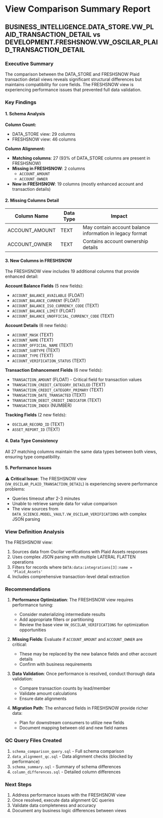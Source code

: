 # View Comparison Summary Report
## BUSINESS_INTELLIGENCE.DATA_STORE.VW_PLAID_TRANSACTION_DETAIL vs DEVELOPMENT.FRESHSNOW.VW_OSCILAR_PLAID_TRANSACTION_DETAIL

### Executive Summary

The comparison between the DATA_STORE and FRESHSNOW Plaid transaction detail views reveals significant structural differences but maintains compatibility for core fields. The FRESHSNOW view is experiencing performance issues that prevented full data validation.

### Key Findings

#### 1. Schema Analysis

**Column Count:**
- DATA_STORE view: 29 columns
- FRESHSNOW view: 46 columns

**Column Alignment:**
- **Matching columns**: 27 (93% of DATA_STORE columns are present in FRESHSNOW)
- **Missing in FRESHSNOW**: 2 columns
  - `ACCOUNT_AMOUNT`
  - `ACCOUNT_OWNER`
- **New in FRESHSNOW**: 19 columns (mostly enhanced account and transaction details)

#### 2. Missing Columns Detail

| Column Name | Data Type | Impact |
|------------|-----------|---------|
| ACCOUNT_AMOUNT | TEXT | May contain account balance information in legacy format |
| ACCOUNT_OWNER | TEXT | Contains account ownership details |

#### 3. New Columns in FRESHSNOW

The FRESHSNOW view includes 19 additional columns that provide enhanced detail:

**Account Balance Fields** (5 new fields):
- `ACCOUNT_BALANCE_AVAILABLE` (FLOAT)
- `ACCOUNT_BALANCE_CURRENT` (FLOAT)
- `ACCOUNT_BALANCE_ISO_CURRENCY_CODE` (TEXT)
- `ACCOUNT_BALANCE_LIMIT` (FLOAT)
- `ACCOUNT_BALANCE_UNOFFICIAL_CURRENCY_CODE` (TEXT)

**Account Details** (6 new fields):
- `ACCOUNT_MASK` (TEXT)
- `ACCOUNT_NAME` (TEXT)
- `ACCOUNT_OFFICIAL_NAME` (TEXT)
- `ACCOUNT_SUBTYPE` (TEXT)
- `ACCOUNT_TYPE` (TEXT)
- `ACCOUNT_VERIFICATION_STATUS` (TEXT)

**Transaction Enhancement Fields** (6 new fields):
- `TRANSACTION_AMOUNT` (FLOAT) - Critical field for transaction values
- `TRANSACTION_CREDIT_CATEGORY_DETAILED` (TEXT)
- `TRANSACTION_CREDIT_CATEGORY_PRIMARY` (TEXT)
- `TRANSACTION_DATE_TRANSACTED` (TEXT)
- `TRANSACTION_DEBIT_CREDIT_INDICATOR` (TEXT)
- `TRANSACTION_INDEX` (NUMBER)

**Tracking Fields** (2 new fields):
- `OSCILAR_RECORD_ID` (TEXT)
- `ASSET_REPORT_ID` (TEXT)

#### 4. Data Type Consistency

All 27 matching columns maintain the same data types between both views, ensuring type compatibility.

#### 5. Performance Issues

⚠️ **Critical Issue**: The FRESHSNOW view (`VW_OSCILAR_PLAID_TRANSACTION_DETAIL`) is experiencing severe performance problems:
- Queries timeout after 2-3 minutes
- Unable to retrieve sample data for value comparison
- The view sources from `DATA_SCIENCE.MODEL_VAULT.VW_OSCILAR_VERIFICATIONS` with complex JSON parsing

### View Definition Analysis

The FRESHSNOW view:
1. Sources data from Oscilar verifications with Plaid Assets responses
2. Uses complex JSON parsing with multiple LATERAL FLATTEN operations
3. Filters for records where `DATA:data:integrations[3]:name = 'Plaid_Assets'`
4. Includes comprehensive transaction-level detail extraction

### Recommendations

1. **Performance Optimization**: The FRESHSNOW view requires performance tuning:
   - Consider materializing intermediate results
   - Add appropriate filters or partitioning
   - Review the base view `VW_OSCILAR_VERIFICATIONS` for optimization opportunities

2. **Missing Fields**: Evaluate if `ACCOUNT_AMOUNT` and `ACCOUNT_OWNER` are critical:
   - These may be replaced by the new balance fields and other account details
   - Confirm with business requirements

3. **Data Validation**: Once performance is resolved, conduct thorough data validation:
   - Compare transaction counts by lead/member
   - Validate amount calculations
   - Ensure date alignments

4. **Migration Path**: The enhanced fields in FRESHSNOW provide richer data:
   - Plan for downstream consumers to utilize new fields
   - Document mapping between old and new field names

### QC Query Files Created

1. `schema_comparison_query.sql` - Full schema comparison
2. `data_alignment_qc.sql` - Data alignment checks (blocked by performance)
3. `schema_summary.sql` - Summary of schema differences
4. `column_differences.sql` - Detailed column differences

### Next Steps

1. Address performance issues with the FRESHSNOW view
2. Once resolved, execute data alignment QC queries
3. Validate data completeness and accuracy
4. Document any business logic differences between views